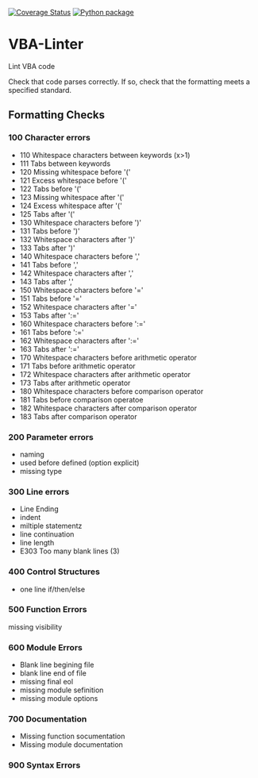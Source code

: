 [![Coverage Status](https://coveralls.io/repos/github/Beakerboy/VBA-Linter/badge.svg?branch=main)](https://coveralls.io/github/Beakerboy/VBA-Linter?branch=main) [![Python package](https://github.com/Beakerboy/VBA-Linter/actions/workflows/python-package.yml/badge.svg)](https://github.com/Beakerboy/VBA-Linter/actions/workflows/python-package.yml)
# VBA-Linter
Lint VBA code

Check that code parses correctly. If so, check that the formatting meets a specified standard.

## Formatting Checks

### 100 Character errors
* 110 Whitespace characters between keywords (x>1)
* 111 Tabs between keywords
* 120 Missing whitespace before '('
* 121 Excess whitespace before '('
* 122 Tabs before '('
* 123 Missing whitespace after '('
* 124 Excess whitespace after '('
* 125 Tabs after '('
* 130 Whitespace characters before ')'
* 131 Tabs before ')'
* 132 Whitespace characters after ')'
* 133 Tabs after ')'
* 140 Whitespace characters before ','
* 141 Tabs before ','
* 142 Whitespace characters after ','
* 143 Tabs after ','
* 150 Whitespace characters before '='
* 151 Tabs before '='
* 152 Whitespace characters after '='
* 153 Tabs after ':='
* 160 Whitespace characters before ':='
* 161 Tabs before ':='
* 162 Whitespace characters after ':='
* 163 Tabs after ':='
* 170 Whitespace characters before arithmetic operator
* 171 Tabs before arithmetic operator
* 172 Whitespace characters after arithmetic operator
* 173 Tabs after arithmetic operator
* 180 Whitespace characters before comparison operator
* 181 Tabs before comparison operatoe
* 182 Whitespace characters after comparison operator
* 183 Tabs after comparison operator
### 200 Parameter errors
* naming
* used before defined (option explicit)
* missing type
### 300 Line errors
* Line Ending
* indent
* miltiple statementz
* line continuation
* line length
* E303 Too many blank lines (3)
### 400 Control Structures
* one line if/then/else
### 500 Function Errors
missing visibility
### 600 Module Errors
* Blank line begining file
* blank line end of file
* missing final eol
* missing module sefinition
* missing module options
### 700 Documentation
* Missing function socumentation
* Missing module documentation
### 900 Syntax Errors


